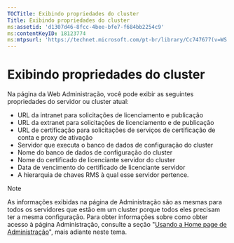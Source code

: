```yaml
---
TOCTitle: Exibindo propriedades do cluster
Title: Exibindo propriedades do cluster
ms:assetid: 'd1307d46-8fcc-4bee-bfe7-f684bb2254c9'
ms:contentKeyID: 18123774
ms:mtpsurl: 'https://technet.microsoft.com/pt-br/library/Cc747677(v=WS.10)'
---
```


Exibindo propriedades do cluster
================================

Na página da Web Administração, você pode exibir as seguintes propriedades do servidor ou cluster atual:

-   URL da intranet para solicitações de licenciamento e publicação
-   URL da extranet para solicitações de licenciamento e de publicação
-   URL de certificação para solicitações de serviços de certificação de conta e proxy de ativação
-   Servidor que executa o banco de dados de configuração do cluster
-   Nome do banco de dados de configuração do cluster
-   Nome do certificado de licenciante servidor do cluster
-   Data de vencimento do certificado de licenciante servidor
-   A hierarquia de chaves RMS à qual esse servidor pertence.

> [!Note]  
> As informações exibidas na página de Administração são as mesmas para todos os servidores que estão em um cluster porque todos eles precisam ter a mesma configuração. Para obter informações sobre como obter acesso à página Administração, consulte a seção "[Usando a Home page de Administração](https://technet.microsoft.com/6c155977-bd0e-47d6-ac65-1746cddb505e)", mais adiante neste tema. 
